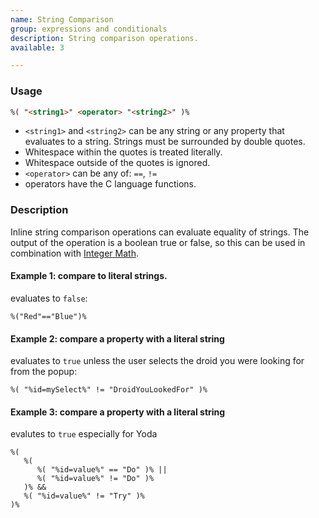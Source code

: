 ```yaml
---
name: String Comparison
group: expressions and conditionals
description: String comparison operations.
available: 3

---
```




### Usage

```html
%( "<string1>" <operator> "<string2>" )%
```

 - `<string1>` and `<string2>` can be any string or any property that evaluates to a string. Strings must be surrounded by double quotes.
 - Whitespace within the quotes is treated literally.
 - Whitespace outside of the quotes is ignored.
 - `<operator>` can be any of: `==`, `!=`
 - operators have the C language functions.


### Description

Inline string comparison operations can evaluate equality of strings. The output of the operation is a boolean true or false, so this can be used in combination with [Integer Math](../math).

#### Example 1: compare to literal strings.
evaluates to `false`:

```
%("Red"=="Blue")%
```

#### Example 2: compare a property with a literal string
evaluates to `true` unless the user selects the droid you were looking for from the popup:

```
%( "%id=mySelect%" != "DroidYouLookedFor" )%
```

#### Example 3: compare a property with a literal string
evalutes to `true` especially for Yoda 

```
%( 
   %( 
      %( "%id=value%" == "Do" )% || 
      %( "%id=value%" != "Do" )% 
   )% && 
   %( "%id=value%" != "Try" )% 
)%
```







